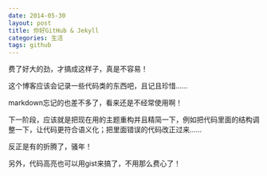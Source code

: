```yaml
---
date: 2014-05-30
layout: post
title: 你好GitHub & Jekyll
categories: 生活
tags: github
---
```


费了好大的劲，才搞成这样子，真是不容易！

这个博客应该会记录一些代码类的东西吧，且记且珍惜……

markdown忘记的也差不多了，看来还是不经常使用啊！

下一阶段，应该就是把现在用的主题重构并且精简一下，例如把代码里面的结构调整一下，让代码更符合语义化；把里面错误的代码改正过来……

反正是有的折腾了，骚年！

另外，代码高亮也可以用gist来搞了，不用那么费心了！

<script src="https://gist.github.com/wangdaodao/4059549.js"></script>